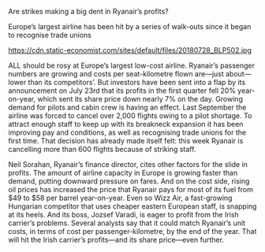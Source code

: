 Are strikes making a big dent in Ryanair’s profits?

Europe’s largest airline has been hit by a series of walk-outs since it began to recognise trade unions

https://cdn.static-economist.com/sites/default/files/20180728_BLP502.jpg

ALL should be rosy at Europe’s largest low-cost airline. Ryanair’s passenger numbers are growing and costs per seat-kilometre flown are—just about—lower than its competitors’. But investors have been sent into a flap by its announcement on July 23rd that its profits in the first quarter fell 20% year-on-year, which sent its share price down nearly 7% on the day. Growing demand for pilots and cabin crew is having an effect. Last September the airline was forced to cancel over 2,000 flights owing to a pilot shortage. To attract enough staff to keep up with its breakneck expansion it has been improving pay and conditions, as well as recognising trade unions for the first time. That decision has already made itself felt: this week Ryanair is cancelling more than 600 flights because of striking staff.

Neil Sorahan, Ryanair’s finance director, cites other factors for the slide in profits. The amount of airline capacity in Europe is growing faster than demand, putting downward pressure on fares. And on the cost side, rising oil prices has increased the price that Ryanair pays for most of its fuel from $49 to $58 per barrel year-on-year. Even so Wizz Air, a fast-growing Hungarian competitor that uses cheaper eastern European staff, is snapping at its heels. And its boss, Jozsef Varadi, is eager to profit from the Irish carrier’s problems. Several analysts say that it could match Ryanair’s unit costs, in terms of cost per passenger-kilometre, by the end of the year. That will hit the Irish carrier’s profits—and its share price—even further.
